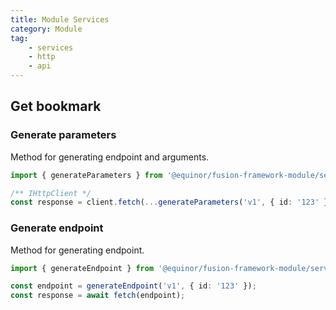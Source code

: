 ```yaml
---
title: Module Services
category: Module
tag:
    - services
    - http
    - api
---
```


## Get bookmark

### Generate parameters

Method for generating endpoint and arguments.

```ts
import { generateParameters } from '@equinor/fusion-framework-module/service/bookmarks/get';

/** IHttpClient */
const response = client.fetch(...generateParameters('v1', { id: '123' }));
```

### Generate endpoint

Method for generating endpoint.

```ts
import { generateEndpoint } from '@equinor/fusion-framework-module/service/bookmarks/get';

const endpoint = generateEndpoint('v1', { id: '123' });
const response = await fetch(endpoint);
```
